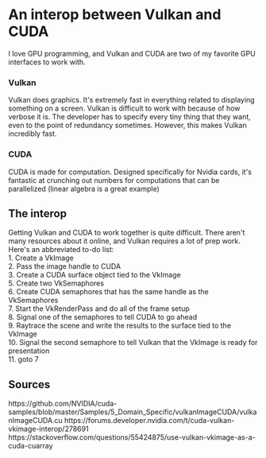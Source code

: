 <h1>An interop between Vulkan and CUDA</h1>
I love GPU programming, and Vulkan and CUDA are two of my favorite GPU interfaces to work with.
<h3>Vulkan</h3>
Vulkan does graphics. It's extremely fast in everything related to displaying something on a screen.
Vulkan is difficult to work with because of how verbose it is. The developer has to specify every tiny
thing that they want, even to the point of redundancy sometimes. However, this makes Vulkan incredibly fast.
<h3>CUDA</h3>
CUDA is made for computation. Designed specifically for Nvidia cards, it's fantastic at crunching out numbers
for computations that can be parallelized (linear algebra is a great example)
<h2>The interop</h2>
Getting Vulkan and CUDA to work together is quite difficult. There aren't many resources about it online,
and Vulkan requires a lot of prep work.
Here's an abbreviated to-do list:<br>
  1. Create a VkImage <br>
  2. Pass the image handle to CUDA <br>
  3. Create a CUDA surface object tied to the VkImage<br>
  5. Create two VkSemaphores<br>
  6. Create CUDA semaphores that has the same handle as the VkSemaphores<br>
  7. Start the VkRenderPass and do all of the frame setup<br>
  8. Signal one of the semaphores to tell CUDA to go ahead<br>
  9. Raytrace the scene and write the results to the surface tied to the VkImage<br>
  10. Signal the second semaphore to tell Vulkan that the VkImage is ready for presentation<br>
  11. goto 7<br>
<h2>Sources</h2>
https://github.com/NVIDIA/cuda-samples/blob/master/Samples/5_Domain_Specific/vulkanImageCUDA/vulkanImageCUDA.cu
https://forums.developer.nvidia.com/t/cuda-vulkan-vkimage-interop/278691
https://stackoverflow.com/questions/55424875/use-vulkan-vkimage-as-a-cuda-cuarray
  
